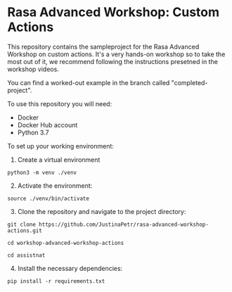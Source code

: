 # Rasa Advanced Workshop: Custom Actions

This repository contains the sampleproject for the Rasa Advanced Workshop on custom actions. It's a very hands-on workshop 
so to take the most out of it, we recommend following the instructions presetned in the workshop videos.

You can find a worked-out example in the branch called "completed-project".

To use this repository you will need:
- Docker
- Docker Hub account
- Python 3.7

To set up your working environment:

1. Create a virtual environment

`python3 -m venv ./venv`

2. Activate the environment:

`source ./venv/bin/activate`

3. Clone the repository and navigate to the project directory:  

`git clone https://github.com/JustinaPetr/rasa-advanced-workshop-actions.git`  

`cd workshop-advanced-workshop-actions`

`cd assistnat`


4. Install the necessary dependencies:

`pip install -r requirements.txt`
